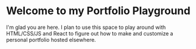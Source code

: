 # Welcome to my Portfolio Playground

I'm glad you are here. I plan to use this space to play around with HTML/CSS/JS and React to figure out how to make and customize a personal portfolio hosted elsewhere.
